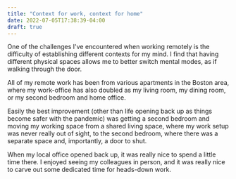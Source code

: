 ```yaml
---
title: "Context for work, context for home"
date: 2022-07-05T17:38:39-04:00
draft: true
---
```


One of the challenges I've encountered when working remotely is the difficulty
of establishing different contexts for my mind. I find that having different
physical spaces allows me to better switch mental modes, as if walking through
the door.

All of my remote work has been from various apartments in the Boston area, where
my work-office has also doubled as my living room, my dining room, or my second
bedroom and home office.

Easily the best improvement (other than life opening back up as things become
safer with the pandemic) was getting a second bedroom and moving my working
space from a shared living space, where my work setup was never really out of
sight, to the second bedroom, where there was a separate space and, importantly,
a door to shut.

When my local office opened back up, it was really nice to spend a little time
there. I enjoyed seeing my colleagues in person, and it was really nice to carve
out some dedicated time for heads-down work. 
